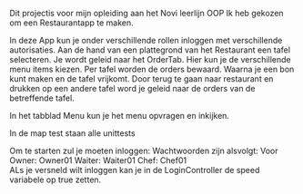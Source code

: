 Dit projectis voor mijn opleiding aan het Novi leerlijn OOP
Ik heb gekozen om een Restaurantapp te maken.

In deze App kun je onder verschillende rollen inloggen met verschillende autorisaties.
Aan de hand van een plattegrond van het Restaurant een tafel selecteren.
Je wordt geleid naar het OrderTab. Hier kun je de verschillende menu items kiezen. 
Per tafel worden de orders bewaard. Waarna je een bon kunt maken en de tafel vrijkomt. 
Door terug te gaan naar restaurant en drukken op een andere tafel word je geleid naar de orders van de betreffende tafel.

In het tabblad Menu kun je het menu opvragen en inkijken. 

In de map test staan alle unittests

Om te starten zul je moeten inloggen:
Wachtwoorden zijn alsvolgt:
Voor    Owner: Owner01
        Waiter: Waiter01
        Chef: Chef01    
ALs je versneld wilt inloggen kan je in de LoginController de speed variabele op true zetten. 

